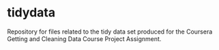 # tidydata
Repository for files related to the tidy data set produced for the Coursera Getting and Cleaning Data Course Project Assignment.
